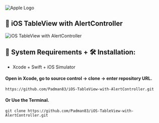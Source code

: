 ![Apple Logo](https://user-images.githubusercontent.com/45048950/73131198-bca1e580-4041-11ea-8f8d-ebfd844f0e64.png) 

## 📱 iOS TableView with AlertController

![iOS TableView with AlertController](https://user-images.githubusercontent.com/45048950/75095266-0264b600-55ce-11ea-9eed-1bed0ca817e1.gif)

## 🧰 System Requirements + 🛠️ Installation:

* Xcode + Swift + iOS Simulator 

#### Open in Xcode, go to source control -> clone -> enter repository URL.

```
https://github.com/Padman83/iOS-TableView-with-AlertController.git
```

#### Or Use the Terminal.

```
git clone https://github.com/Padman83/iOS-TableView-with-AlertController.git
```
